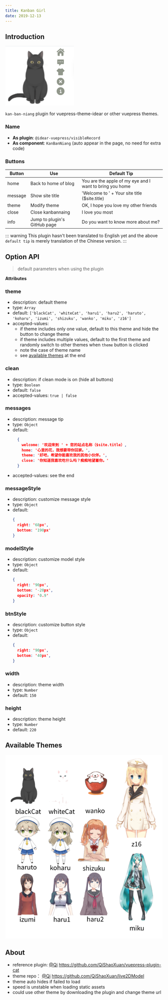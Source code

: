 ```yaml
---
title: Kanban Girl
date: 2019-12-13
---
```


## Introduction

![demo.png](./images/kanbannaing_1.png)

`kan-ban-niang` plugin for vuepress-theme-idear or other vuepress themes.

### Name

- **As plugin**: `@idear-vuepress/visibleRecord`
- **As component**: `KanBanNiang` (auto appear in the page, no need for extra code)

### Buttons

|Button|Use|Default Tip|
|-|-|-|
|home|Back to home of blog|You are the apple of my eye and I want to bring you home|
|message|Show site title|'Welcome to ' + Your site title ($site.title) |
|theme|Modify theme|OK, I hope you love my other friends|
|close|Close kanbannaing|I love you most|
|info|Jump to plugin's GitHub page|Do you want to know more about me?|

::: warning
This plugin hasn't been translated to English yet and the above `default tip` is merely translation of the Chinese version.
:::

## Option API

> default parameters when using the plugin

**Attributes**

### theme

- description: default theme
- type: `Array`
- default: `['blackCat', 'whiteCat', 'haru1', 'haru2', 'haruto', 'koharu', 'izumi', 'shizuku', 'wanko', 'miku', 'z16']`
- accepted-values:
  - if theme includes only one value, default to this theme and hide the button to change theme
  - if theme includes multiple values, default to the first theme and randomly switch to other themes when `theme` button is clicked
  - note the case of theme name
  - see [available themes](#available-themes) at the end

### clean
- description: if clean mode is on (hide all buttons)
- type: `Boolean`
- default: `false`
- accepted-values: `true | false`

### messages

- description: message tip
- type: `Object`
- default:
  ```json
    {
      welcome: '欢迎来到 ' + 您的站点名称（$site.title）,
      home: '心里的花，我想要带你回家。',
      theme: '好吧，希望你能喜欢我的其他小伙伴。',
      close: '你知道我喜欢吃什么吗？痴痴地望着你。'
    }
  ```
- accepted-values: see the end

### messageStyle

- description: customize message style
- type: `Object`
- default:
    ```json
    {
      right: '68px',
      bottom: '190px'
    }
    ```

### modelStyle

- description: customize model style
- type: `Object`
- default:
    ```json
    {
      right: '90px',
      bottom: '-20px',
      opacity: '0.9'
    }
    ```

### btnStyle

- description: customize button style
- type: `Object`
- default:
    ```json
    {
      right: '90px',
      bottom: '40px',
    }
    ```

### width

- description: theme width
- type: `Number`
- default: `150`

### height

- description: theme height
- type: `Number`
- default: `220`

## Available Themes

![themes.png](./images/kanbanniang_2.png)

## About

- reference plugin: [@Qi](https://github.com/QiShaoXuan) https://github.com/QiShaoXuan/vuepress-plugin-cat
- theme repo： [@Qi](https://github.com/QiShaoXuan) https://github.com/QiShaoXuan/live2DModel
- theme auto hides if failed to load
- speed is unstable when loading static assets
- could use other theme by downloading the plugin and change theme url